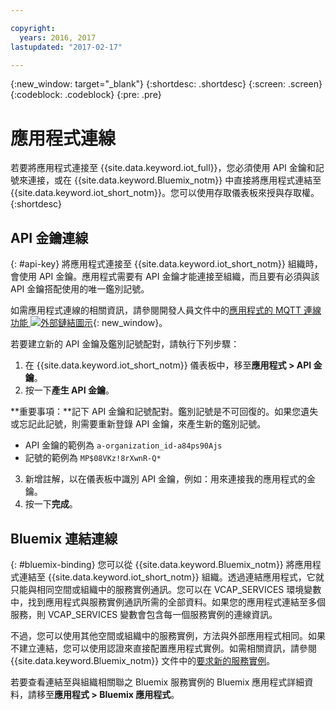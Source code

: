 ```yaml
---

copyright:
  years: 2016, 2017
lastupdated: "2017-02-17"

---
```


{:new_window: target="\_blank"}
{:shortdesc: .shortdesc}
{:screen: .screen}
{:codeblock: .codeblock}
{:pre: .pre}

# 應用程式連線

若要將應用程式連接至 {{site.data.keyword.iot_full}}，您必須使用 API 金鑰和記號來連接，或在 {{site.data.keyword.Bluemix_notm}} 中直接將應用程式連結至 {{site.data.keyword.iot_short_notm}}。您可以使用存取儀表板來授與存取權。
{:shortdesc}

## API 金鑰連線
{: #api-key}
將應用程式連接至 {{site.data.keyword.iot_short_notm}} 組織時，會使用 API 金鑰。應用程式需要有 API 金鑰才能連接至組織，而且要有必須與該 API 金鑰搭配使用的唯一鑑別記號。  

如需應用程式連線的相關資訊，請參閱開發人員文件中的[應用程式的 MQTT 連線功能 ![外部鏈結圖示](../../icons/launch-glyph.svg)](https://docs.internetofthings.ibmcloud.com/applications/mqtt.html){: new_window}。

若要建立新的 API 金鑰及鑑別記號配對，請執行下列步驟：  
1.	在 {{site.data.keyword.iot_short_notm}} 儀表板中，移至**應用程式 > API 金鑰**。  
2.	按一下**產生 API 金鑰**。  
  
**重要事項：**記下 API 金鑰和記號配對。鑑別記號是不可回復的。如果您遺失或忘記此記號，則需要重新登錄 API 金鑰，來產生新的鑑別記號。
 - API 金鑰的範例為 `a-organization_id-a84ps90Ajs`  
 - 記號的範例為 `MP$08VKz!8rXwnR-Q*`  
3.	新增註解，以在儀表板中識別 API 金鑰，例如：用來連接我的應用程式的金鑰。
4.	按一下**完成**。



## Bluemix 連結連線
{: #bluemix-binding}
您可以從 {{site.data.keyword.Bluemix_notm}} 將應用程式連結至 {{site.data.keyword.iot_short_notm}} 組織。透過連結應用程式，它就只能與相同空間或組織中的服務實例通訊。您可以在 VCAP_SERVICES 環境變數中，找到應用程式與服務實例通訊所需的全部資料。如果您的應用程式連結至多個服務，則 VCAP_SERVICES 變數會包含每一個服務實例的連線資訊。  

不過，您可以使用其他空間或組織中的服務實例，方法與外部應用程式相同。如果不建立連結，您可以使用認證來直接配置應用程式實例。如需相關資訊，請參閱 {{site.data.keyword.Bluemix_notm}} 文件中的[要求新的服務實例](https://console.{DomainName}/docs/services/reqnsi.html#req_instance)。

若要查看連結至與組織相關聯之 Bluemix 服務實例的 Bluemix 應用程式詳細資料，請移至**應用程式 > Bluemix 應用程式**。  
